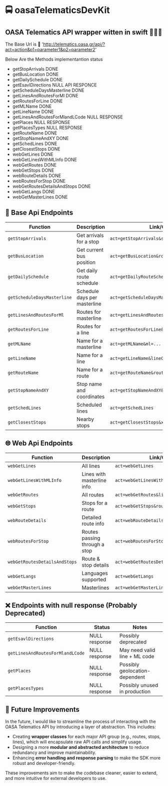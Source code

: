 # 🚍 oasaTelematicsDevKit
## OASA Telematics API wrapper witten in swift 👨🏻‍💻

The Base Url is 🔗 'http://telematics.oasa.gr/api/?act=action&p1=parameter1&p2=parameter2'

Below Are the Methods implementantion status 

* getStopArrivals DONE
* getBusLocation DONE
* getDailySchedule DONE
* getEsavlDirections NULL API RESPONCE
* getScheduleDaysMasterline DONE
* getLinesAndRoutesForMl DONE
* getRoutesForLine DONE
* getMLName DONE
* getLineName DONE 
* getLinesAndRoutesForMlandLCode NULL RESPONSE
* getPlaces NULL RESPONSE 
* getPlacesTypes NULL RESPONSE 
* getRouteName DONE
* getStopNameAndXY DONE
* getSchedLines DONE
* getClosestStops DONE
* webGetLines DONE
* webGetLinesWithMLInfo DONE
* webGetRoutes DONE
* webGetStops DONE
* webRouteDetails DONE
* webRoutesForStop DONE
* webGetRoutesDetailsAndStops DONE
* webGetLangs DONE
* webGetMasterLines DONE

## 🚌 Base Api Endpoints

| Function                       | Description                      | Link/Call Example                                      |
|-------------------------------|----------------------------------|--------------------------------------------------------|
| `getStopArrivals`             | Get arrivals for a stop          | `act=getStopArrivals&stopCode=...`                    |
| `getBusLocation`              | Get current bus position         | `act=getBusLocation&routeCode=...`                    |
| `getDailySchedule`            | Get daily route schedule         | `act=getDailyRouteSchedule&routeCode=...&date=...`    |
| `getScheduleDaysMasterline`   | Schedule days per masterline     | `act=getScheduleDaysMasterline&ml=...`                |
| `getLinesAndRoutesForMl`      | Routes for masterline            | `act=getLinesAndRoutesForMl&ml=...`                   |
| `getRoutesForLine`            | Routes for a line                | `act=getRoutesForLine&lineCode=...`                   |
| `getMLName`                   | Name for a masterline            | `act=getMLName&ml=...`                                |
| `getLineName`                 | Name for a line                  | `act=getLineName&lineCode=...`                        |
| `getRouteName`                | Name for a route                 | `act=getRouteName&routeCode=...`                      |
| `getStopNameAndXY`            | Stop name and coordinates        | `act=getStopNameAndXY&stopCode=...`                   |
| `getSchedLines`               | Scheduled lines                  | `act=getSchedLines`                                   |
| `getClosestStops`             | Nearby stops                     | `act=getClosestStops&x=...&y=...`                     |

## 🌐 Web Api Endpoints

| Function                        | Description                      | Link/Call Example                                    |
|--------------------------------|----------------------------------|------------------------------------------------------|
| `webGetLines`                  | All lines                        | `act=webGetLines`                                   |
| `webGetLinesWithMLInfo`        | Lines with masterline info       | `act=webGetLinesWithMLInfo`                         |
| `webGetRoutes`                 | All routes                       | `act=webGetRoutes&lineCode=...`                     |
| `webGetStops`                  | Stops for a route                | `act=webGetStops&routeCode=...`                     |
| `webRouteDetails`              | Detailed route info              | `act=webRouteDetails&routeCode=...`                 |
| `webRoutesForStop`             | Routes passing through a stop    | `act=webRoutesForStop&stopCode=...`                 |
| `webGetRoutesDetailsAndStops`  | Route & stop details             | `act=webGetRoutesDetailsAndStops&lineCode=...`      |
| `webGetLangs`                  | Languages supported              | `act=webGetLangs`                                   |
| `webGetMasterLines`            | Masterlines                      | `act=webGetMasterLines`                             |


## ❌ Endpoints with null response (Probably Deprecated)

| Function                          | Status           | Notes                                |
|----------------------------------|------------------|--------------------------------------|
| `getEsavlDirections`             | NULL response    | Possibly deprecated                  |
| `getLinesAndRoutesForMlandLCode` | NULL response    | May need valid line + ML code        |
| `getPlaces`                      | NULL response    | Possibly geolocation-dependent       |
| `getPlacesTypes`                 | NULL response    | Possibly unused in production        |

## 🚀 Future Improvements

In the future, I would like to streamline the process of interacting with the OASA Telematics API by introducing a layer of abstraction. This includes:

- Creating **wrapper classes** for each major API group (e.g., routes, stops, lines), which will encapsulate raw API calls and simplify usage.
- Designing a more **modular and abstracted architecture** to reduce redundancy and improve maintainability.
- Enhancing **error handling and response parsing** to make the SDK more robust and developer-friendly.

These improvements aim to make the codebase cleaner, easier to extend, and more intuitive for external developers to use.
